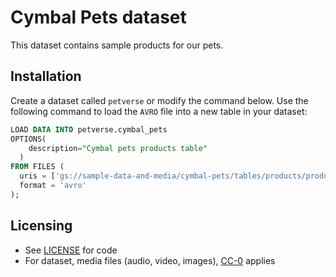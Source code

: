 # Cymbal Pets dataset

This dataset contains sample products for our pets.

## Installation

Create a dataset called `petverse` or modify the command below.
Use the following command to load the `AVRO` file into a new table in your dataset:

```sql
LOAD DATA INTO petverse.cymbal_pets
OPTIONS(
    description="Cymbal pets products table"
  )
FROM FILES (
  uris = ['gs://sample-data-and-media/cymbal-pets/tables/products/products_000000000000.avro'],
  format = 'avro'
);
```

## Licensing

* See [LICENSE](LICENSE) for code
* For dataset, media files (audio, video, images), [CC-0](https://creativecommons.org/public-domain/cc0/) applies